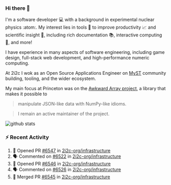 ### Hi there 👋 

I'm a software developer 💻 with a background in experimental nuclear physics :atom:. My interest lies in tools :wrench: to improve productivity :chart_with_upwards_trend: and scientific insight :telescope:, including rich documentation 📚, interactive computing 🧮, and more! 

I have experience in many aspects of software engineering, including game design, full-stack web development, and high-performance numeric computing. 

At 2i2c I wok as an Open Source Applications Engineer on [MyST](https://github.com/jupyter-book/mystmd) community building, tooling, and the wider ecosystem. 

My main focus at Princeton was on the [Awkward Array project](awkward-array.org/), a library that makes it possible to 
> manipulate JSON-like data with NumPy-like idioms.

> I remain an active maintainer of the project. 

![github stats](https://github-readme-stats.vercel.app/api?username=agoose77&show_icons=true&hide_rank=true&hide_title=true&bg_color=30,e76445,904e95&text_color=efe3ec&icon_color=efe3ec)
<!--
**agoose77/agoose77** is a ✨ _special_ ✨ repository because its `README.md` (this file) appears on your GitHub profile.

Here are some ideas to get you started:

- 🔭 I’m currently working on ...
- 🌱 I’m currently learning ...
- 👯 I’m looking to collaborate on ...
- 🤔 I’m looking for help with ...
- 💬 Ask me about ...
- 📫 How to reach me: ...
- 😄 Pronouns: ...
- ⚡ Fun fact: ...
-->

### :zap: Recent Activity

<!--START_SECTION:activity-->
1. 💪 Opened PR [#6547](https://github.com/2i2c-org/infrastructure/pull/6547) in [2i2c-org/infrastructure](https://github.com/2i2c-org/infrastructure)
2. 🗣 Commented on [#6522](https://github.com/2i2c-org/infrastructure/issues/6522#issuecomment-3175768711) in [2i2c-org/infrastructure](https://github.com/2i2c-org/infrastructure)
3. 💪 Opened PR [#6546](https://github.com/2i2c-org/infrastructure/pull/6546) in [2i2c-org/infrastructure](https://github.com/2i2c-org/infrastructure)
4. 🗣 Commented on [#6526](https://github.com/2i2c-org/infrastructure/issues/6526#issuecomment-3175070033) in [2i2c-org/infrastructure](https://github.com/2i2c-org/infrastructure)
5. 🎉 Merged PR [#6545](https://github.com/2i2c-org/infrastructure/pull/6545) in [2i2c-org/infrastructure](https://github.com/2i2c-org/infrastructure)
<!--END_SECTION:activity-->
